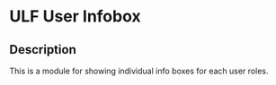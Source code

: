 # ULF User Infobox

## Description
This is a module for showing individual info boxes for each user roles.

